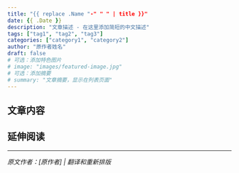 ```yaml
---
title: "{{ replace .Name "-" " " | title }}"
date: {{ .Date }}
description: "文章描述 - 在这里添加简短的中文描述"
tags: ["tag1", "tag2", "tag3"]
categories: ["category1", "category2"]
author: "原作者姓名"
draft: false
# 可选：添加特色图片
# image: "images/featured-image.jpg"
# 可选：添加摘要
# summary: "文章摘要，显示在列表页面"
---
```


<!-- 在这里粘贴抓取的markdown内容 -->

<!-- 清理步骤：
1. 删除原网站的导航链接和无关元素
2. 将英文内容翻译为中文（可选）
3. 优化图片链接，确保可以正常显示
4. 清理多余的HTML标签
5. 统一格式和样式
6. 添加适当的分隔线和引用格式
-->

## 文章内容

<!-- 在这里粘贴主要内容 -->

## 延伸阅读

<!-- 添加相关链接 -->

---

*原文作者：[原作者] | 翻译和重新排版* 
